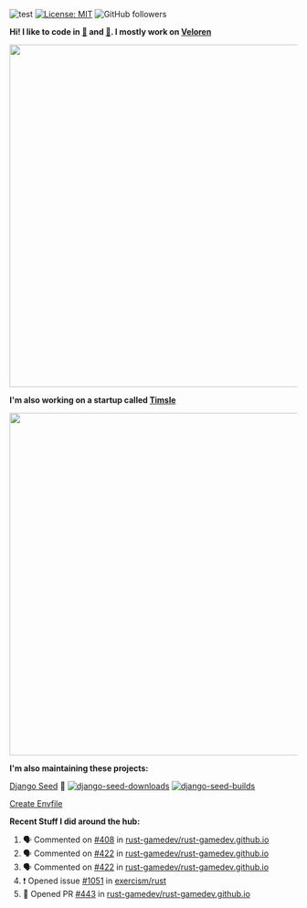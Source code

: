 ![test](https://hits.seeyoufarm.com/api/count/incr/badge.svg?url=https://github.com/AngelOnFira)
[![License: MIT](https://img.shields.io/badge/License-MIT-yellow.svg)](https://opensource.org/licenses/MIT)
![GitHub followers](https://img.shields.io/github/followers/angelonfira?style=social)

**Hi! I like to code in [:crab:](https://www.rust-lang.org/) and [:snake:](https://www.python.org/). I mostly work on [Veloren](https://veloren.net)**

<p align="center">
  <img width="600" src="https://media.discordapp.net/attachments/444005079410802699/730566298073038949/rsz_5f0656b6aa176.png">
</p>

**I'm also working on a startup called [Timsle](https://timsle.com)**

<p align="center">
  <img width="600" src="https://media.discordapp.net/attachments/444005079410802699/730566842674053130/rsz_5f0657242abb4.png">
</p>

**I'm also maintaining these projects:**

[Django Seed](https://github.com/Brobin/django-seed)
:seedling:
[![django-seed-downloads](https://pepy.tech/badge/django-seed)](https://pepy.tech/project/django-seed)
[![django-seed-builds](https://github.com/Brobin/django-seed/workflows/Test/badge.svg)](https://github.com/Brobin/django-seed)

[Create Envfile](https://github.com/SpicyPizza/create-envfile)

**Recent Stuff I did around the hub:**

<!--START_SECTION:activity-->
1. 🗣 Commented on [#408](https://github.com/rust-gamedev/rust-gamedev.github.io/issues/408) in [rust-gamedev/rust-gamedev.github.io](https://github.com/rust-gamedev/rust-gamedev.github.io)
2. 🗣 Commented on [#422](https://github.com/rust-gamedev/rust-gamedev.github.io/issues/422) in [rust-gamedev/rust-gamedev.github.io](https://github.com/rust-gamedev/rust-gamedev.github.io)
3. 🗣 Commented on [#422](https://github.com/rust-gamedev/rust-gamedev.github.io/issues/422) in [rust-gamedev/rust-gamedev.github.io](https://github.com/rust-gamedev/rust-gamedev.github.io)
4. ❗️ Opened issue [#1051](https://github.com/exercism/rust/issues/1051) in [exercism/rust](https://github.com/exercism/rust)
5. 💪 Opened PR [#443](https://github.com/rust-gamedev/rust-gamedev.github.io/pull/443) in [rust-gamedev/rust-gamedev.github.io](https://github.com/rust-gamedev/rust-gamedev.github.io)
<!--END_SECTION:activity-->
